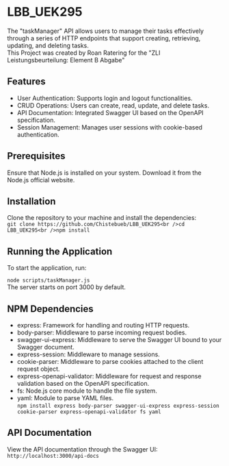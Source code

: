 # LBB_UEK295
The "taskManager" API allows users to manage their tasks effectively through a series of HTTP endpoints that support creating, retrieving, updating, and deleting tasks.<br />
This Project was created by Roan Ratering for the "ZLI Leistungsbeurteilung: Element B Abgabe"
## Features
+ User Authentication: Supports login and logout functionalities.
+ CRUD Operations: Users can create, read, update, and delete tasks.
+ API Documentation: Integrated Swagger UI based on the OpenAPI specification.
+ Session Management: Manages user sessions with cookie-based authentication.
## Prerequisites
Ensure that Node.js is installed on your system. Download it from the Node.js official website.
## Installation
Clone the repository to your machine and install the dependencies:<br />
```git clone https://github.com/Chistebueb/LBB_UEK295<br />cd LBB_UEK295<br />npm install```
## Running the Application
To start the application, run:<br />

```node scripts/taskManager.js```<br />
The server starts on port 3000 by default.

## NPM Dependencies
+ express: Framework for handling and routing HTTP requests.
+ body-parser: Middleware to parse incoming request bodies.
+ swagger-ui-express: Middleware to serve the Swagger UI bound to your Swagger document.
+ express-session: Middleware to manage sessions.
+ cookie-parser: Middleware to parse cookies attached to the client request object.
+ express-openapi-validator: Middleware for request and response validation based on the OpenAPI specification.
+ fs: Node.js core module to handle the file system.
+ yaml: Module to parse YAML files.<br />
```npm install express body-parser swagger-ui-express express-session cookie-parser express-openapi-validator fs yaml```
## API Documentation
View the API documentation through the Swagger UI:<br />
```http://localhost:3000/api-docs```